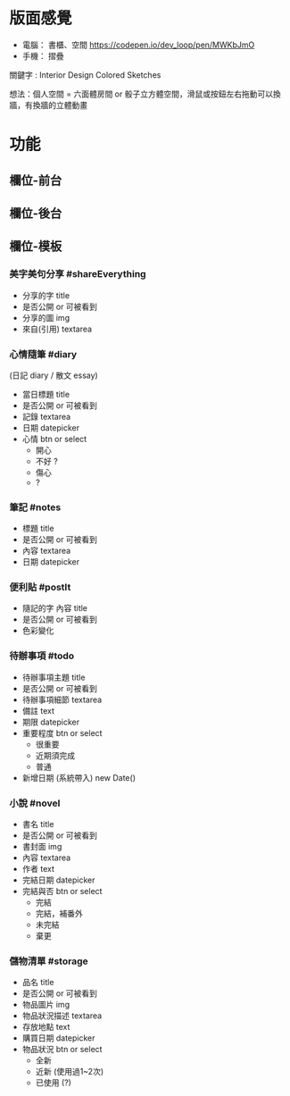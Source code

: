 # 版面感覺
- 電腦： 書櫃、空間
https://codepen.io/dev_loop/pen/MWKbJmO
- 手機： 摺疊

關鍵字 : Interior Design Colored Sketches

想法：個人空間 = 六面體房間 or  骰子立方體空間，滑鼠或按鈕左右拖動可以換牆，有換牆的立體動畫

# 功能
## 欄位-前台

## 欄位-後台

## 欄位-模板

### 美字美句分享 #shareEverything
 - 分享的字 title 
 - 是否公開 or 可被看到
 - 分享的圖 img
 - 來自(引用) textarea


### 心情隨筆 #diary
(日記 diary / 散文 essay)
 - 當日標題 title 
 - 是否公開 or 可被看到
 - 記錄 textarea
 - 日期 datepicker
 - 心情 btn or select
   - 開心
   - 不好 ?
   - 傷心
   - ?

### 筆記 #notes
 - 標題 title
 - 是否公開 or 可被看到
 - 內容 textarea
 - 日期 datepicker


### 便利貼 #postIt
 - 隨記的字 內容 title
 - 是否公開 or 可被看到
 - 色彩變化


### 待辦事項 #todo
 - 待辦事項主題 title 
 - 是否公開 or 可被看到
 - 待辦事項細節 textarea
 - 備註 text
 - 期限 datepicker
 - 重要程度 btn or select
   - 很重要
   - 近期須完成
   - 普通  
 - 新增日期 (系統帶入) new Date()


### 小說 #novel
 - 書名 title
 - 是否公開 or 可被看到
 - 書封面 img
 - 內容 textarea
 - 作者 text
 - 完結日期 datepicker
 - 完結與否 btn or select
   - 完結
   - 完結，補番外
   - 未完結
   - 棄更


### 儲物清單 #storage
 - 品名 title
 - 是否公開 or 可被看到
 - 物品圖片 img
 - 物品狀況描述 textarea
 - 存放地點 text
 - 購買日期 datepicker
 - 物品狀況 btn or select
   - 全新
   - 近新 (使用過1~2次)
   - 已使用 (?)
